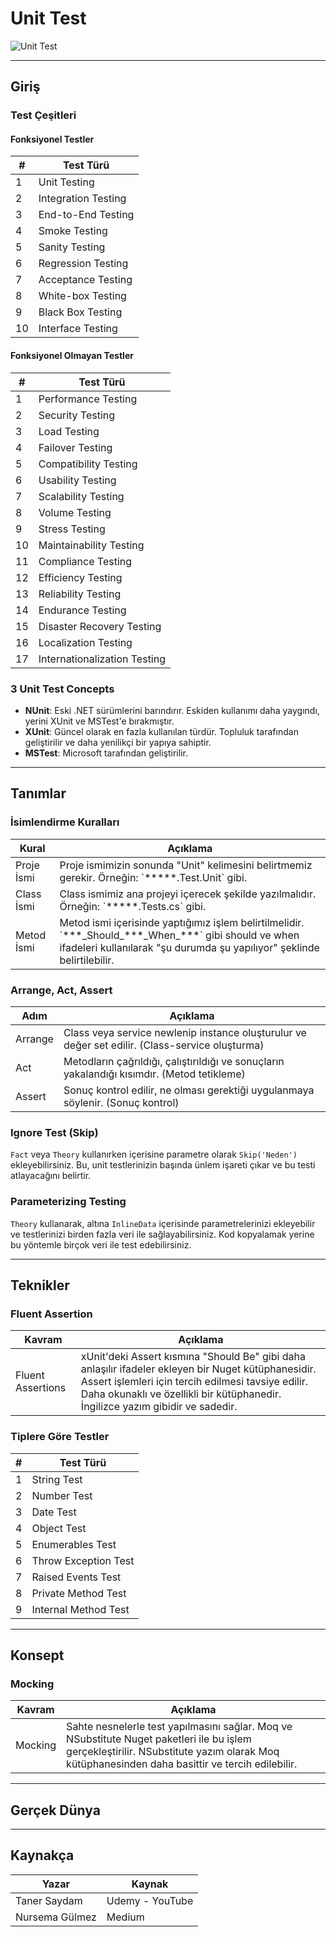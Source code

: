 # Unit Test

![Unit Test](https://files.realpython.com/media/Python-unittest_Watermarked.f6549bba7422.jpg)

---

## Giriş

### Test Çeşitleri

#### Fonksiyonel Testler

<table>
  <thead>
    <tr>
      <th>#</th>
      <th>Test Türü</th>
    </tr>
  </thead>
  <tbody>
    <tr>
      <td>1</td>
      <td>Unit Testing</td>
    </tr>
    <tr>
      <td>2</td>
      <td>Integration Testing</td>
    </tr>
    <tr>
      <td>3</td>
      <td>End-to-End Testing</td>
    </tr>
    <tr>
      <td>4</td>
      <td>Smoke Testing</td>
    </tr>
    <tr>
      <td>5</td>
      <td>Sanity Testing</td>
    </tr>
    <tr>
      <td>6</td>
      <td>Regression Testing</td>
    </tr>
    <tr>
      <td>7</td>
      <td>Acceptance Testing</td>
    </tr>
    <tr>
      <td>8</td>
      <td>White-box Testing</td>
    </tr>
    <tr>
      <td>9</td>
      <td>Black Box Testing</td>
    </tr>
    <tr>
      <td>10</td>
      <td>Interface Testing</td>
    </tr>
  </tbody>
</table>

#### Fonksiyonel Olmayan Testler

<table>
  <thead>
    <tr>
      <th>#</th>
      <th>Test Türü</th>
    </tr>
  </thead>
  <tbody>
    <tr>
      <td>1</td>
      <td>Performance Testing</td>
    </tr>
    <tr>
      <td>2</td>
      <td>Security Testing</td>
    </tr>
    <tr>
      <td>3</td>
      <td>Load Testing</td>
    </tr>
    <tr>
      <td>4</td>
      <td>Failover Testing</td>
    </tr>
    <tr>
      <td>5</td>
      <td>Compatibility Testing</td>
    </tr>
    <tr>
      <td>6</td>
      <td>Usability Testing</td>
    </tr>
    <tr>
      <td>7</td>
      <td>Scalability Testing</td>
    </tr>
    <tr>
      <td>8</td>
      <td>Volume Testing</td>
    </tr>
    <tr>
      <td>9</td>
      <td>Stress Testing</td>
    </tr>
    <tr>
      <td>10</td>
      <td>Maintainability Testing</td>
    </tr>
    <tr>
      <td>11</td>
      <td>Compliance Testing</td>
    </tr>
    <tr>
      <td>12</td>
      <td>Efficiency Testing</td>
    </tr>
    <tr>
      <td>13</td>
      <td>Reliability Testing</td>
    </tr>
    <tr>
      <td>14</td>
      <td>Endurance Testing</td>
    </tr>
    <tr>
      <td>15</td>
      <td>Disaster Recovery Testing</td>
    </tr>
    <tr>
      <td>16</td>
      <td>Localization Testing</td>
    </tr>
    <tr>
      <td>17</td>
      <td>Internationalization Testing</td>
    </tr>
  </tbody>
</table>

### 3 Unit Test Concepts

- **NUnit**: Eski .NET sürümlerini barındırır. Eskiden kullanımı daha yaygındı, yerini XUnit ve MSTest'e bırakmıştır.
- **XUnit**: Güncel olarak en fazla kullanılan türdür. Topluluk tarafından geliştirilir ve daha yenilikçi bir yapıya sahiptir.
- **MSTest**: Microsoft tarafından geliştirilir.

---

## Tanımlar

### İsimlendirme Kuralları

<table>
  <thead>
    <tr>
      <th>Kural</th>
      <th>Açıklama</th>
    </tr>
  </thead>
  <tbody>
    <tr>
      <td>Proje İsmi</td>
      <td>Proje ismimizin sonunda "Unit" kelimesini belirtmemiz gerekir. Örneğin: `*****.Test.Unit` gibi.</td>
    </tr>
    <tr>
      <td>Class İsmi</td>
      <td>Class ismimiz ana projeyi içerecek şekilde yazılmalıdır. Örneğin: `*****.Tests.cs` gibi.</td>
    </tr>
    <tr>
      <td>Metod İsmi</td>
      <td>Metod ismi içerisinde yaptığımız işlem belirtilmelidir. `***_Should_***_When_***` gibi should ve when ifadeleri kullanılarak "şu durumda şu yapılıyor" şeklinde belirtilebilir.</td>
    </tr>
  </tbody>
</table>

### Arrange, Act, Assert

<table>
  <thead>
    <tr>
      <th>Adım</th>
      <th>Açıklama</th>
    </tr>
  </thead>
  <tbody>
    <tr>
      <td>Arrange</td>
      <td>Class veya service newlenip instance oluşturulur ve değer set edilir. (Class-service oluşturma)</td>
    </tr>
    <tr>
      <td>Act</td>
      <td>Metodların çağrıldığı, çalıştırıldığı ve sonuçların yakalandığı kısımdır. (Metod tetikleme)</td>
    </tr>
    <tr>
      <td>Assert</td>
      <td>Sonuç kontrol edilir, ne olması gerektiği uygulanmaya söylenir. (Sonuç kontrol)</td>
    </tr>
  </tbody>
</table>

### Ignore Test (Skip)

`Fact` veya `Theory` kullanırken içerisine parametre olarak `Skip('Neden')` ekleyebilirsiniz. Bu, unit testlerinizin başında ünlem işareti çıkar ve bu testi atlayacağını belirtir.

### Parameterizing Testing

`Theory` kullanarak, altına `InlineData` içerisinde parametrelerinizi ekleyebilir ve testlerinizi birden fazla veri ile sağlayabilirsiniz. Kod kopyalamak yerine bu yöntemle birçok veri ile test edebilirsiniz.

---

## Teknikler

### Fluent Assertion

<table>
  <thead>
    <tr>
      <th>Kavram</th>
      <th>Açıklama</th>
    </tr>
  </thead>
  <tbody>
    <tr>
      <td>Fluent Assertions</td>
      <td>xUnit'deki Assert kısmına "Should Be" gibi daha anlaşılır ifadeler ekleyen bir Nuget kütüphanesidir. Assert işlemleri için tercih edilmesi tavsiye edilir. Daha okunaklı ve özellikli bir kütüphanedir. İngilizce yazım gibidir ve sadedir.</td>
    </tr>
  </tbody>
</table>

### Tiplere Göre Testler

<table>
  <thead>
    <tr>
      <th>#</th>
      <th>Test Türü</th>
    </tr>
  </thead>
  <tbody>
    <tr>
      <td>1</td>
      <td>String Test</td>
    </tr>
    <tr>
      <td>2</td>
      <td>Number Test</td>
    </tr>
    <tr>
      <td>3</td>
      <td>Date Test</td>
    </tr>
    <tr>
      <td>4</td>
      <td>Object Test</td>
    </tr>
    <tr>
      <td>5</td>
      <td>Enumerables Test</td>
    </tr>
    <tr>
      <td>6</td>
      <td>Throw Exception Test</td>
    </tr>
    <tr>
      <td>7</td>
      <td>Raised Events Test</td>
    </tr>
    <tr>
      <td>8</td>
      <td>Private Method Test</td>
    </tr>
    <tr>
      <td>9</td>
      <td>Internal Method Test</td>
    </tr>
  </tbody>
</table>

---

## Konsept

### Mocking

<table>
  <thead>
    <tr>
      <th>Kavram</th>
      <th>Açıklama</th>
    </tr>
  </thead>
  <tbody>
    <tr>
      <td>Mocking</td>
      <td>Sahte nesnelerle test yapılmasını sağlar. Moq ve NSubstitute Nuget paketleri ile bu işlem gerçekleştirilir. NSubstitute yazım olarak Moq kütüphanesinden daha basittir ve tercih edilebilir.</td>
    </tr>
  </tbody>
</table>

---

## Gerçek Dünya

---

## Kaynakça

<table>
  <thead>
    <tr>
      <th>Yazar</th>
      <th>Kaynak</th>
    </tr>
  </thead>
  <tbody>
    <tr>
      <td>Taner Saydam</td>
      <td>Udemy - YouTube</td>
    </tr>
    <tr>
      <td>Nursema Gülmez</td>
      <td>Medium</td>
    </tr>
  </tbody>
</table>
